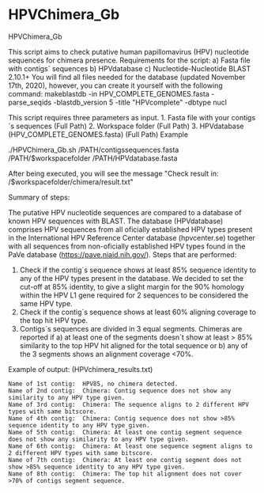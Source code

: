 # HPVChimera_Gb
HPVChimera_Gb

This script aims to check putative human papillomavirus (HPV) nucleotide sequences for chimera presence.
Requirements for the script: a) Fasta file with contigs´ sequences b) HPVdatabase c) Nucleotide-Nucleotide BLAST 2.10.1+
You will find all files needed for the database (updated November 17th, 2020), however, you can create it yourself with the following command:
makeblastdb -in HPV_COMPLETE_GENOMES.fasta -parse_seqids -blastdb_version 5  -title "HPVcomplete" -dbtype nucl

This script requires three parameters as input.
    1.	Fasta file with your contigs´s sequences (Full Path)
    2.	Workspace folder (Full Path)
    3.	HPVdatabase (HPV_COMPLETE_GENOMES.fasta) (Full Path)
Example

./HPVChimera_Gb.sh /PATH/contigssequences.fasta /PATH/$workspacefolder /PATH/HPVdatabase.fasta

After being executed, you will see the message "Check result in: /$workspacefolder/chimera/result.txt"

Summary of steps:

The putative HPV nucleotide sequences are compared to a database of known HPV sequences with BLAST. The database (HPVdatabase) comprises HPV sequences from all oficially established HPV types present in the International HPV Reference Center database (hpvcenter.se) together with all sequences from non-oficially established HPV types found in the PaVe database (https://pave.niaid.nih.gov/). Steps that are performed:
1.	Check if the contig´s sequence shows at least 85% sequence identity to any of the HPV types present in the database. We decided to set the cut-off at 85% identity, to give a slight margin for the 90% homology within the HPV L1 gene required for 2 sequences to be considered the same HPV type.
2.	Check if the contig´s sequence shows at least 60% aligning coverage to the top hit HPV type.
3.	Contigs´s sequences are divided in 3 equal segments. Chimeras are reported if a) at least one of the segments doesn´t show at least > 85% similarity to the top HPV hit aligned for the total sequence or b) any of the 3 segments shows an alignment coverage <70%.


Example of output: (HPVchimera_results.txt)

    Name of 1st contig:  HPV85, no chimera detected. 
    Name of 2nd contig:  Chimera: Contig sequence does not show any similarity to any HPV type given.
    Name of 3rd contig:  Chimera: The sequence aligns to 2 different HPV types with same bitscore.
    Name of 4th contig:  Chimera: Contig sequence does not show >85% sequence identity to any HPV type given.
    Name of 5th contig:  Chimera: At least one contig segment sequence does not show any similarity to any HPV type given.
    Name of 6th contig:  Chimera: At least one sequence segment aligns to 2 different HPV types with same bitscore.
    Name of 7th contig:  Chimera: At least one contig segment does not show >85% sequence identity to any HPV type given.
    Name of 8th contig:  Chimera: The top hit alignment does not cover >70% of contigs segment sequence.

